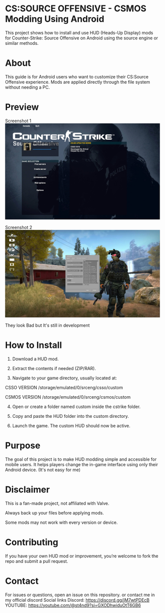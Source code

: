 # CS:SOURCE OFFENSIVE - CSMOS Modding Using Android

This project shows how to install and use HUD (Heads-Up Display) mods for Counter-Strike: Source Offensive on Android using the source engine or similar methods.

# About

This guide is for Android users who want to customize their CS:Source Offensive experience. Mods are applied directly through the file system without needing a PC.

# Preview

Screenshot 1
![image alt](https://github.com/SkmeBtw/CS-Huds-Project/blob/0d5799071e8e411edec3a840dae578ebf8406613/snip_1000165793.jpg)

Screenshot 2
![image alt](https://github.com/SkmeBtw/CS-Huds-Project/blob/0d5799071e8e411edec3a840dae578ebf8406613/Screenshot_20250730-223733_copy_1920x1080.jpg)

They look Bad but It's still in development

# How to Install

1. Download a HUD mod.

2. Extract the contents if needed (ZIP/RAR).

3. Navigate to your game directory, usually located at:

CSSO VERSION
/storage/emulated/0/srceng/csso/custom

CSMOS VERSION
/storage/emulated/0/srceng/csmos/custom

4. Open or create a folder named custom inside the cstrike folder.

5. Copy and paste the HUD folder into the custom directory.

6. Launch the game. The custom HUD should now be active.


# Purpose

The goal of this project is to make HUD modding simple and accessible for mobile users. It helps players change the in-game interface using only their Android device. (It's not easy for me) 

# Disclaimer

This is a fan-made project, not affiliated with Valve.

Always back up your files before applying mods.

Some mods may not work with every version or device.


# Contributing

If you have your own HUD mod or improvement, you’re welcome to fork the repo and submit a pull request.

# Contact

For issues or questions, open an issue on this repository.
or contact me in my official discord
Social links
Discord: https://discord.gg/jM7wtPDEcB
YOUTUBE: https://youtube.com/@st4nd9?si=GXODhwiduOtT6GB6
